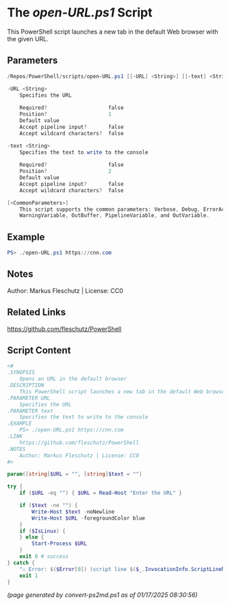 The *open-URL.ps1* Script
===========================

This PowerShell script launches a new tab in the default Web browser with the given URL.

Parameters
----------
```powershell
/Repos/PowerShell/scripts/open-URL.ps1 [[-URL] <String>] [[-text] <String>] [<CommonParameters>]

-URL <String>
    Specifies the URL
    
    Required?                    false
    Position?                    1
    Default value                
    Accept pipeline input?       false
    Accept wildcard characters?  false

-text <String>
    Specifies the text to write to the console
    
    Required?                    false
    Position?                    2
    Default value                
    Accept pipeline input?       false
    Accept wildcard characters?  false

[<CommonParameters>]
    This script supports the common parameters: Verbose, Debug, ErrorAction, ErrorVariable, WarningAction, 
    WarningVariable, OutBuffer, PipelineVariable, and OutVariable.
```

Example
-------
```powershell
PS> ./open-URL.ps1 https://cnn.com

```

Notes
-----
Author: Markus Fleschutz | License: CC0

Related Links
-------------
https://github.com/fleschutz/PowerShell

Script Content
--------------
```powershell
<#
.SYNOPSIS
	Opens an URL in the default browser
.DESCRIPTION
	This PowerShell script launches a new tab in the default Web browser with the given URL.
.PARAMETER URL
	Specifies the URL
.PARAMETER text
	Specifies the text to write to the console
.EXAMPLE
	PS> ./open-URL.ps1 https://cnn.com
.LINK
	https://github.com/fleschutz/PowerShell
.NOTES
	Author: Markus Fleschutz | License: CC0
#>

param([string]$URL = "", [string]$text = "")

try {
	if ($URL -eq "") { $URL = Read-Host "Enter the URL" }

	if ($text -ne "") {
		Write-Host $text -noNewline
		Write-Host $URL -foregroundColor blue
	}
	if ($IsLinux) {
	} else {
		Start-Process $URL
	}
	exit 0 # success
} catch {
	"⚠️ Error: $($Error[0]) (script line $($_.InvocationInfo.ScriptLineNumber))"
	exit 1
}
```

*(page generated by convert-ps2md.ps1 as of 01/17/2025 08:30:56)*
